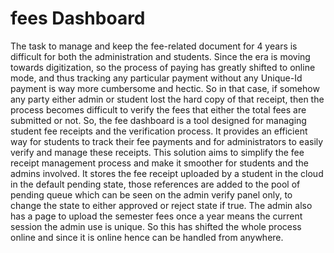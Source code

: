# fees Dashboard

The task to manage and keep the fee-related document for 4 years is difficult for both the administration and students. Since the era is moving towards digitization, so the process of paying has greatly shifted to online mode, and thus tracking any particular payment without any Unique-Id payment is way more cumbersome and hectic. So in that case, if somehow any party either admin or student lost the hard copy of that receipt, then the process becomes difficult to verify the fees that either the total fees are submitted or not. So, the fee dashboard is a tool designed for managing student fee receipts and the verification process. It provides an efficient way for students to track their fee payments and for administrators to easily verify and manage these receipts. This solution aims to simplify the fee receipt management process and make it smoother for students and the admins involved. It stores the fee receipt uploaded by a student in the cloud in the default pending state, those references are added to the pool of pending queue which can be seen on the admin verify panel only, to change the state to either approved or reject state if true. The admin also has a page to upload the semester fees once a year means the current session the admin use is unique. So this has shifted the whole process online and since it is online hence can be handled from anywhere. 
